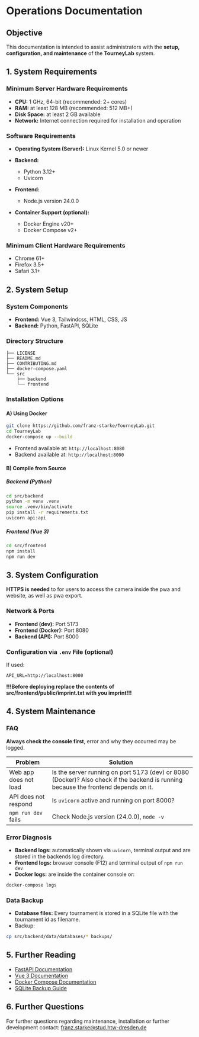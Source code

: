 
# Operations Documentation

## Objective

This documentation is intended to assist administrators with the **setup, configuration, and maintenance** of the **TourneyLab** system.

## 1. System Requirements

### Minimum Server Hardware Requirements

* **CPU:** 1 GHz, 64-bit (recommended: 2+ cores)
* **RAM:** at least 128 MB (recommended: 512 MB+)
* **Disk Space:** at least 2 GB available
* **Network:** Internet connection required for installation and operation

### Software Requirements

* **Operating System (Server):** Linux Kernel 5.0 or newer
* **Backend:**
  * Python 3.12+
  * Uvicorn
  
* **Frontend:**
  * Node.js version 24.0.0
  
* **Container Support (optional):**
  * Docker Engine v20+
  * Docker Compose v2+

### Minimum Client Hardware Requirements
  
* Chrome 61+
* Firefox 3.5+
* Safari 3.1+

## **2. System Setup**

### **System Components**

* **Frontend:** Vue 3, Tailwindcss, HTML, CSS, JS
* **Backend:** Python, FastAPI, SQLite

### **Directory Structure**

```
├── LICENSE
├── README.md
├── CONTRIBUTING.md
├── docker-compose.yaml
└── src
    ├── backend
    └── frontend
```

### **Installation Options**

#### **A) Using Docker**

```bash
git clone https://github.com/franz-starke/TourneyLab.git
cd TourneyLab
docker-compose up --build
```

* Frontend available at: `http://localhost:8080`
* Backend available at: `http://localhost:8000`

#### **B) Compile from Source**

##### Backend (Python)

```bash
cd src/backend
python -m venv .venv
source .venv/bin/activate
pip install -r requirements.txt
uvicorn api:api
```

##### Frontend (Vue 3)

```bash
cd src/frontend
npm install
npm run dev
```

## **3. System Configuration**

**HTTPS is needed** to for users to access the camera inside the pwa and website, as well as pwa export.

### **Network & Ports**

* **Frontend (dev):** Port 5173
* **Frontend (Docker):** Port 8080
* **Backend (API):** Port 8000

### **Configuration via `.env` File (optional)**

If used:

```
API_URL=http://localhost:8000
```

**!!!Before deploying replace the contents of src/frontend/public/imprint.txt with you imprint!!!**

## **4. System Maintenance**

### **FAQ**

**Always check the console first**, error and why they occurred may be logged.

| **Problem**           | **Solution**                                               |
| --------------------- | ---------------------------------------------------------- |
| Web app does not load | Is the server running on port 5173 (dev) or 8080 (Docker)? Also check if the backend is running because the frontend depends on it. |
| API does not respond  | Is `uvicorn` active and running on port 8000?              |
| `npm run dev` fails   | Check Node.js version (24.0.0), `node -v`                  |

### **Error Diagnosis**

* **Backend logs:** automatically shown via `uvicorn`, terminal output and are stored in the backends log directory.
* **Frontend logs:** browser console (F12) and terminal output of `npm run dev`
* **Docker logs:** are inside the container console or:

```bash
docker-compose logs
```

### **Data Backup**

* **Database files:** 
Every tournament is stored in a SQLite file with the tournament id as filename. 
* Backup:

```bash
cp src/backend/data/databases/* backups/
```

## **5. Further Reading**

* [FastAPI Documentation](https://fastapi.tiangolo.com/)
* [Vue 3 Documentation](https://vuejs.org/)
* [Docker Compose Documentation](https://docs.docker.com/compose/)
* [SQLite Backup Guide](https://www.sqlite.org/backup.html)

## **6. Further Questions**
For further questions regarding maintenance, installation or further development contact: franz.starke@stud.htw-dresden.de
